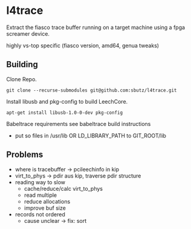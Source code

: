 # l4trace

Extract the fiasco trace buffer running on a target machine using a
fpga screamer device.

highly vs-top specific (fiasco version, amd64, genua tweaks)


## Building
Clone Repo.
```shell
git clone --recurse-submodules git@github.com:sbutz/l4trace.git
```
Install libusb and pkg-config to build LeechCore.
```
apt-get install libusb-1.0-0-dev pkg-config
```
Babeltrace requirements
see babeltrace build instructions

- put so files in /usr/lib OR LD_LIBRARY_PATH to GIT_ROOT/lib

## Problems
- where is tracebuffer -> pcileechinfo in kip
- virt_to_phys -> pdir aus kip, traverse pdir structure
- reading way to slow
	- cache/reduce/calc virt_to_phys
	- read multiple
	- reduce allocations
	- improve buf size
- records not ordered
	- cause unclear
	-> fix: sort

